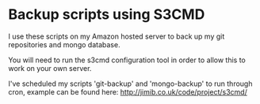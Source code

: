 Backup scripts using S3CMD
==========================

I use these scripts on my Amazon hosted server to back up my git repositories and mongo database.

You will need to run the s3cmd configuration tool in order to allow this to work on your own server.

I've scheduled my scripts 'git-backup' and 'mongo-backup' to run through cron, example can be found here:
http://jimib.co.uk/code/project/s3cmd/